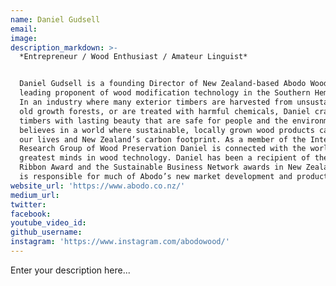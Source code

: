 ```yaml
---
name: Daniel Gudsell
email:
image:
description_markdown: >-
  *Entrepreneur / Wood Enthusiast / Amateur Linguist*


  Daniel Gudsell is a founding Director of New Zealand-based Abodo Wood - the
  leading proponent of wood modification technology in the Southern Hemisphere.
  In an industry where many exterior timbers are harvested from unsustainable
  old growth forests, or are treated with harmful chemicals, Daniel crafts
  timbers with lasting beauty that are safe for people and the environment. He
  believes in a world where sustainable, locally grown wood products can improve
  our lives and New Zealand’s carbon footprint. As a member of the International
  Research Group of Wood Preservation Daniel is connected with the world’s
  greatest minds in wood technology. Daniel has been a recipient of the Green
  Ribbon Award and the Sustainable Business Network awards in New Zealand, and
  is responsible for much of Abodo’s new market development and product design.
website_url: 'https://www.abodo.co.nz/'
medium_url:
twitter:
facebook:
youtube_video_id:
github_username:
instagram: 'https://www.instagram.com/abodowood/'
---
```


Enter your description here...
